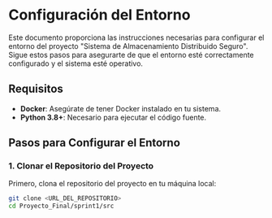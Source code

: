 # Configuración del Entorno

Este documento proporciona las instrucciones necesarias para configurar el entorno del proyecto "Sistema de Almacenamiento Distribuido Seguro". Sigue estos pasos para asegurarte de que el entorno esté correctamente configurado y el sistema esté operativo.

## Requisitos

- **Docker**: Asegúrate de tener Docker instalado en tu sistema.
- **Python 3.8+**: Necesario para ejecutar el código fuente.

## Pasos para Configurar el Entorno

### 1. Clonar el Repositorio del Proyecto

Primero, clona el repositorio del proyecto en tu máquina local:

```bash
git clone <URL_DEL_REPOSITORIO>
cd Proyecto_Final/sprint1/src

